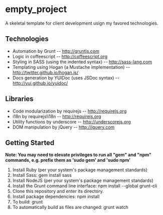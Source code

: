 empty_project
=============
A skeletal template for client development usign my favored technologies.

Technologies
------------
* Automation by Grunt -- http://gruntjs.com
* Logic in coffeescript -- http://coffeescript.org
* Styling in SASS (using the indented syntax) -- http://sass-lang.com
* Templating using Hogan (a Mustache implementation) -- http://twitter.github.io/hogan.js/
* Docs generation by YUIDoc (uses JSDoc syntax) -- http://yui.github.io/yuidoc/ 

Libraries
---------
* Code modularization by requirejs -- http://requirejs.org
* i18n by requirejs!i18n -- http://requirejs.org
* Utility functions by underscore -- http://underscorejs.org
* DOM manipulation by jQuery -- http://jquery.com

Getting Started
---------------
__Note: You may need to elevate privileges to run all "gem" and "npm" commands, e.g. prefix them as 'sudo gem' and 'sudo npm'__

1. Install Ruby (per your system's package management standards)
2. Install Sass:  gem install sass
3. Install NodeJS (per your system's package management standards)
4. Install the Grunt command line interface:  npm install --global grunt-cli
5. Clone this repository and enter its directory.
6. Install package dependencies:  npm install
7. To build:  grunt
8. To automatically build as files are changed:  grunt watch
